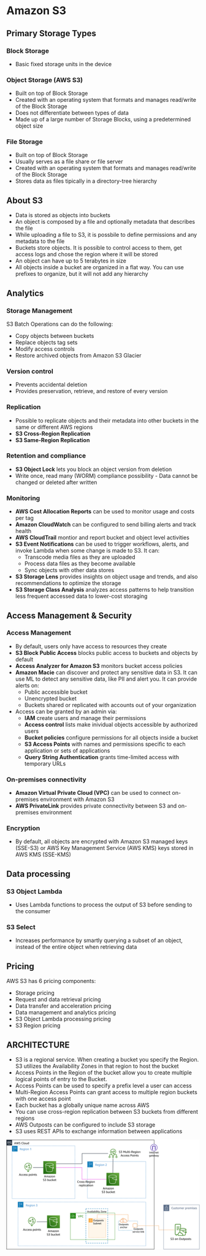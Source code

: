 # Amazon S3

## Primary Storage Types

### Block Storage

- Basic fixed storage units in the device

### Object Storage (AWS S3)

- Built on top of Block Storage
- Created with an operating system that formats and manages read/write of the Block Storage
- Does not differentiate between types of data
- Made up of a large number of Storage Blocks, using a predetermined object size

### File Storage

- Built on top of Block Storage
- Usually serves as a file share or file server
- Created with an operating system that formats and manages read/write of the Block Storage
- Stores data as files tipically in a directory-tree hierarchy

## About S3

- Data is stored as objects into buckets
- An object is composed by a file and optionally metadata that describes the file
- While uploading a file to S3, it is possbile to define permissions and any metadata to the file
- Buckets store objects. It is possible to control access to them, get access logs and chose the region where it will be stored
- An object can have up to 5 terabytes in size
- All objects inside a bucket are organized in a flat way. You can use prefixes to organize, but it will not add any hierarchy

## Analytics

### Storage Management

S3 Batch Operations can do the following:

- Copy objects between buckets
- Replace objects tag sets
- Modify access controls
- Restore archived objects from Amazon S3 Glacier

### Version control

- Prevents accidental deletion
- Provides preservation, retrieve, and restore of every version

### Replication

- Possible to replicate objects and their metadata into other buckets in the same or different AWS regions
- **S3 Cross-Region Replication**
- **S3 Same-Region Replication**

### Retention and compliance

- **S3 Object Lock** lets you block an object version from deletion
- Write once, read many (WORM) compliance possibility - Data cannot be changed or deleted after written

### Monitoring

- **AWS Cost Allocation Reports** can be used to monitor usage and costs per tag
- **Amazon CloudWatch** can be configured to send billing alerts and track health
- **AWS CloudTrail** montior and report bucket and object level activities
- **S3 Event Notifications** can be used to trigger workflows, alerts, and invoke Lambda when some change is made to S3. It can:
  - Transcode media files as they are uploaded
  - Process data files as they become available
  - Sync objects with other data stores
- **S3 Storage Lens** provides insights on object usage and trends, and also recommendations to optimize the storage
- **S3 Storage Class Analysis** analyzes access patterns to help transition less frequent accessed data to lower-cost storaging

## Access Management & Security

### Access Management

- By default, users only have access to resources they create
- **S3 Block Public Access** blocks public access to buckets and objects by default
- **Access Analyzer for Amazon S3** monitors bucket access policies
- **Amazon Macie** can discover and protect any sensitive data in S3. It can use ML to detect any sensitive data, like PII and alert you. It can provide alerts on:
  - Public accessible bucket
  - Unencrypted bucket
  - Buckets shared or replicated with accounts out of your organization
- Access can be granted by an admin via:
  - **IAM** create users and manage their permissions
  - **Access control** lists make inividual objects accessible by authorized users
  - **Bucket policies** configure permissions for all objects inside a bucket
  - **S3 Access Points** with names and permissions specific to each application or sets of applications
  - **Query String Authentication** grants time-limited access with temporary URLs

### On-premises connectivity

- **Amazon Virtual Private Cloud (VPC)** can be used to connect on-premises environment with Amazon S3
- **AWS PrivateLink** provides private connectivity between S3 and on-premises environment

### Encryption

- By default, all objects are encrypted with Amazon S3 managed keys (SSE-S3) or AWS Key Management Service (AWS KMS) keys stored in AWS KMS (SSE-KMS)

## Data processing

### S3 Object Lambda

- Uses Lambda functions to process the output of S3 before sending to the consumer

### S3 Select

- Increases performance by smartly querying a subset of an object, instead of the entire object when retrieving data

## Pricing

AWS S3 has 6 pricing components:

- Storage pricing
- Request and data retrieval pricing
- Data transfer and acceleration pricing
- Data management and analytics pricing
- S3 Object Lambda processing pricing
- S3 Region pricing

## ARCHITECTURE

- S3 is a regional service. When creating a bucket you specify the Region. S3 utilizes the Availability Zones in that region to host the bucket
- Access Points in the Region of the bucket allow you to create multiple logical points of entry to the Bucket.
- Access Points can be used to specify a prefix level a user can access
- Multi-Region Access Points can grant access to multiple region buckets with one access point
- Each bucket has a globally unique name across AWS
- You can use cross-region replication between S3 buckets from different regions
- AWS Outposts can be configured to include S3 storage
- S3 uses REST APIs to exchange information between applications

![S3 Architecture](./assets/s3-architecture.png)
